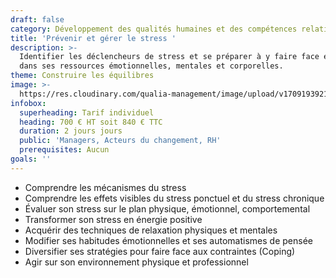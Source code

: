 ```yaml
---
draft: false
category: Développement des qualités humaines et des compétences relationnelles
title: 'Prévenir et gérer le stress '
description: >-
  Identifier les déclencheurs de stress et se préparer à y faire face en puisant
  dans ses ressources émotionnelles, mentales et corporelles.
theme: Construire les équilibres
image: >-
  https://res.cloudinary.com/qualia-management/image/upload/v1709193921/flower_xtyxkp.jpg
infobox:
  superheading: Tarif individuel
  heading: 700 € HT soit 840 € TTC
  duration: 2 jours jours
  public: 'Managers, Acteurs du changement, RH'
  prerequisites: Aucun
goals: ''
---
```


* Comprendre les mécanismes du stress
* Comprendre les effets visibles du stress ponctuel et du stress chronique
* Évaluer son stress sur le plan physique, émotionnel, comportemental
* Transformer son stress en énergie positive
* Acquérir des techniques de relaxation physiques et mentales
* Modifier ses habitudes émotionnelles et ses automatismes de pensée
* Diversifier ses stratégies pour faire face aux contraintes (Coping)
* Agir sur son environnement physique et professionnel
